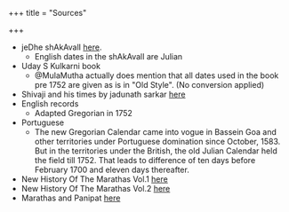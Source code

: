 +++
title = "Sources"

+++
- jeDhe shAkAvalI [here](https://archive.org/details/ShivajiSouvenir).
  - English dates in the shAkAvalI are Julian
- Uday S Kulkarni book
  - @MulaMutha actually does mention that all dates used in the book pre 1752 are given as is in "Old Style". (No conversion applied)
- Shivaji and his times by jadunath sarkar [here](https://archive.org/stream/shivajihistimes00sarkrich#page/n7/mode/2up)
- English records
  - Adapted Gregorian in 1752
- Portuguese
  - The new Gregorian Calendar came into vogue in Bassein Goa and other territories under Portuguese domination since October, 1583. But in the territories under the British, the old Julian Calendar held the field till 1752. That leads to difference of ten days before February 1700 and eleven days thereafter.
- New History Of The Marathas Vol.1 [here](https://archive.org/details/in.ernet.dli.2015.32141)
- New History Of The Marathas Vol.2	[here](https://archive.org/stream/in.ernet.dli.2015.32142/2015.32142.New-History-Of-The-Marathas-Vol2#page/n13/mode/2up/search/calendar)
- Marathas and Panipat [here](https://archive.org/stream/in.ernet.dli.2015.530358/2015.530358.marathas-and#page/n249/mode/2up)
